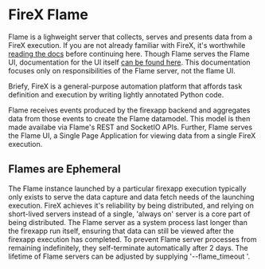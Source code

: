 # FireX Flame

Flame is a lighweight server that collects, serves and presents data from a FireX execution. 
If you are not already familiar with FireX, it's worthwhile [reading the docs](http://www.firexapp.com/)
 before continuing here. 
Though Flame serves the Flame UI, documentation for the UI itself [can be found here](https://github.com/FireXStuff/firex-flame-ui). 
This documentation focuses only on responsibilities of the Flame server, not the flame UI.

Briefy, FireX is a general-purpose automation platform that affords task definition and execution 
by writing lightly annotated Python code. 

Flame receives events produced by the firexapp backend and aggregates data from those events to 
create the Flame datamodel. This model is then made availabe via Flame's REST and SocketIO APIs. 
Further, Flame serves the Flame UI, a Single Page Application for viewing data from a single FireX execution.

## Flames are Ephemeral
The Flame instance launched by a particular firexapp execution typically only exists to serve the data capture 
and data fetch needs of the launching execution. FireX achieves it's reliability by being distributed, and 
relying on short-lived servers instead of a single, 'always on' server is a core part of being distributed. 
The Flame server as a system process last longer than the firexapp run itself, ensuring that data can still 
be viewed after the firexapp execution has completed. To prevent Flame server processes from remaining indefinitely, 
they self-terminate automatically after 2 days. The lifetime of Flame servers can be adjusted by 
supplying '--flame_timeout <timeout in secs>'. 

